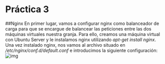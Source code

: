 # Práctica 3
##Nginx
  En primer lugar, vamos a configurar nginx como balanceador de carga para que se encargue de balancear las peticiones entre las dos máquinas virtuales
nuestra granja. Para ello, creamos una máquina virtual con Ubuntu Server y le instalamos nginx utilizando *apt-get install nginx*. Una vez instalado nginx,
nos vamos al archivo situado en */etc/nginx/conf.d/default.conf* e introducimos la siguiente configuración:
![img](http://www.github.com/cvlolo/SWAP/practica3/ConfiguracionNginx.png)
